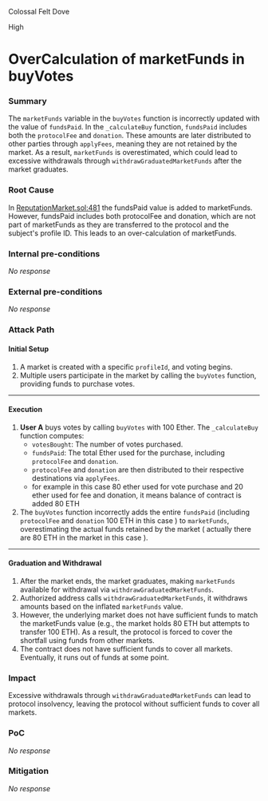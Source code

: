 Colossal Felt Dove

High

# OverCalculation of marketFunds in buyVotes

### Summary

The `marketFunds` variable in the `buyVotes` function is incorrectly updated with the value of `fundsPaid`. In the `_calculateBuy` function, `fundsPaid` includes both the `protocolFee` and `donation`. These amounts are later distributed to other parties through `applyFees`, meaning they are not retained by the market. As a result, `marketFunds` is overestimated, which could lead to excessive withdrawals through `withdrawGraduatedMarketFunds` after the market graduates.

### Root Cause

In [ReputationMarket.sol:481](https://github.com/sherlock-audit/2024-11-ethos-network-ii/blob/main/ethos/packages/contracts/contracts/ReputationMarket.sol#L481) the fundsPaid value is added to marketFunds. However, fundsPaid includes both protocolFee and donation, which are not part of marketFunds as they are transferred to the protocol and the subject's profile ID. This leads to an over-calculation of marketFunds.

### Internal pre-conditions

_No response_

### External pre-conditions

_No response_

### Attack Path

#### **Initial Setup**
1. A market is created with a specific `profileId`, and voting begins.
2. Multiple users participate in the market by calling the `buyVotes` function, providing funds to purchase votes.

---

#### **Execution**
1. **User A** buys votes by calling `buyVotes` with 100 Ether. The `_calculateBuy` function computes:
   - `votesBought`: The number of votes purchased.
   - `fundsPaid`: The total Ether used for the purchase, including `protocolFee` and `donation`.
   - `protocolFee` and `donation` are then distributed to their respective destinations via `applyFees`.
   - for example in this case 80 ether used for vote purchase and 20 ether used for fee and donation, it means balance of contract is added 80 ETH 
2. The `buyVotes` function incorrectly adds the entire `fundsPaid` (including `protocolFee` and `donation` 100 ETH in this case ) to `marketFunds`, overestimating the actual funds retained by the market ( actually there are 80 ETH in the market in this case ).
---

#### **Graduation and Withdrawal**
1. After the market ends, the market graduates, making `marketFunds` available for withdrawal via `withdrawGraduatedMarketFunds`.
2. Authorized address calls `withdrawGraduatedMarketFunds`, it withdraws amounts based on the inflated `marketFunds` value.
3. However, the underlying market does not have sufficient funds to match the marketFunds value (e.g., the market holds 80 ETH but attempts to transfer 100 ETH). As a result, the protocol is forced to cover the shortfall using funds from other markets.
4.  The contract does not have sufficient funds to cover all markets. Eventually, it runs out of funds at some point.

### Impact

Excessive withdrawals through `withdrawGraduatedMarketFunds` can lead to protocol insolvency, leaving the protocol without sufficient funds to cover all markets.

### PoC

_No response_

### Mitigation

_No response_